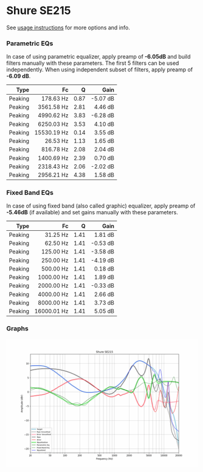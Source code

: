 # Shure SE215
See [usage instructions](https://github.com/jaakkopasanen/AutoEq#usage) for more options and info.

### Parametric EQs
In case of using parametric equalizer, apply preamp of **-6.05dB** and build filters manually
with these parameters. The first 5 filters can be used independently.
When using independent subset of filters, apply preamp of **-6.09 dB**.

| Type    | Fc          |    Q | Gain     |
|--------:|------------:|-----:|---------:|
| Peaking | 178.63 Hz   | 0.87 | -5.07 dB |
| Peaking | 3561.58 Hz  | 2.81 | 4.46 dB  |
| Peaking | 4990.62 Hz  | 3.83 | -6.28 dB |
| Peaking | 6250.03 Hz  | 3.53 | 4.10 dB  |
| Peaking | 15530.19 Hz | 0.14 | 3.55 dB  |
| Peaking | 26.53 Hz    | 1.13 | 1.65 dB  |
| Peaking | 816.78 Hz   | 2.08 | 2.04 dB  |
| Peaking | 1400.69 Hz  | 2.39 | 0.70 dB  |
| Peaking | 2318.43 Hz  | 2.06 | -2.02 dB |
| Peaking | 2956.21 Hz  | 4.38 | 1.58 dB  |

### Fixed Band EQs
In case of using fixed band (also called graphic) equalizer, apply preamp of **-5.46dB**
(if available) and set gains manually with these parameters.

| Type    | Fc          |    Q | Gain     |
|--------:|------------:|-----:|---------:|
| Peaking | 31.25 Hz    | 1.41 | 1.81 dB  |
| Peaking | 62.50 Hz    | 1.41 | -0.53 dB |
| Peaking | 125.00 Hz   | 1.41 | -3.58 dB |
| Peaking | 250.00 Hz   | 1.41 | -4.19 dB |
| Peaking | 500.00 Hz   | 1.41 | 0.18 dB  |
| Peaking | 1000.00 Hz  | 1.41 | 1.89 dB  |
| Peaking | 2000.00 Hz  | 1.41 | -0.33 dB |
| Peaking | 4000.00 Hz  | 1.41 | 2.66 dB  |
| Peaking | 8000.00 Hz  | 1.41 | 3.73 dB  |
| Peaking | 16000.01 Hz | 1.41 | 5.05 dB  |

### Graphs
![](./Shure%20SE215.png)
